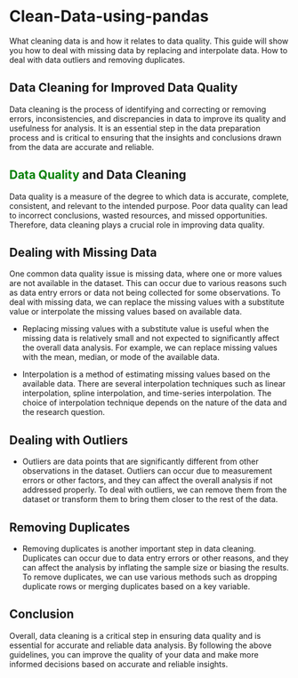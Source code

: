 # Clean-Data-using-pandas
What cleaning data is and how it relates to data quality. This guide will show you how to deal with missing data by replacing and interpolate data. How to deal with data outliers and removing duplicates.

## Data Cleaning for Improved Data Quality
Data cleaning is the process of identifying and correcting or removing errors, inconsistencies, and discrepancies in data to improve its quality and usefulness for analysis. It is an essential step in the data preparation process and is critical to ensuring that the insights and conclusions drawn from the data are accurate and reliable.

## <font color="green"> Data Quality  </font> and Data Cleaning
Data quality is a measure of the degree to which data is accurate, complete, consistent, and relevant to the intended purpose. Poor data quality can lead to incorrect conclusions, wasted resources, and missed opportunities. Therefore, data cleaning plays a crucial role in improving data quality.

## Dealing with Missing Data
One common data quality issue is missing data, where one or more values are not available in the dataset. This can occur due to various reasons such as data entry errors or data not being collected for some observations. To deal with missing data, we can replace the missing values with a substitute value or interpolate the missing values based on available data.

* Replacing missing values with a substitute value is useful when the missing data is relatively small and not expected to significantly affect the overall data analysis. For example, we can replace missing values with the mean, median, or mode of the available data.

* Interpolation is a method of estimating missing values based on the available data. There are several interpolation techniques such as linear interpolation, spline interpolation, and time-series interpolation. The choice of interpolation technique depends on the nature of the data and the research question.

## Dealing with Outliers
* Outliers are data points that are significantly different from other observations in the dataset. Outliers can occur due to measurement errors or other factors, and they can affect the overall analysis if not addressed properly. To deal with outliers, we can remove them from the dataset or transform them to bring them closer to the rest of the data.

## Removing Duplicates
* Removing duplicates is another important step in data cleaning. Duplicates can occur due to data entry errors or other reasons, and they can affect the analysis by inflating the sample size or biasing the results. To remove duplicates, we can use various methods such as dropping duplicate rows or merging duplicates based on a key variable.

## Conclusion
Overall, data cleaning is a critical step in ensuring data quality and is essential for accurate and reliable data analysis. By following the above guidelines, you can improve the quality of your data and make more informed decisions based on accurate and reliable insights.
